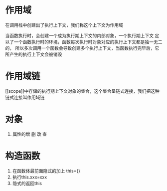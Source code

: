 # 作用域
在调用栈中创建出了执行上下文，我们称这个上下文为作用域

当函数执行时，会创建一个成为执行期上下文的内部对象，一个执行期上下文
定以了一个函数执行时的环境，函数每次执行时对象对应的执行上下文都是独一无二的，
所以多次调用一个函数会导致创建多个执行上下文，当函数执行完毕后，它所产生的执行上下文会被销毁
# 作用域链
[[scope]]中存储的执行期上下文对象的集合，这个集合呈链式连接，我们把这种链式连接叫作用域链

# 对象
1. 属性的增 删 改 查
# 构造函数
1. 在函数体最前面隐式的加上 this={}
2. 执行this.xxx=xxx
3. 隐式的返回this
